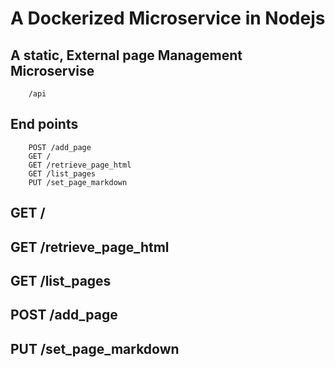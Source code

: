 #   A Dockerized Microservice in Nodejs
##  A static, External page Management Microservise
        /api
##  End points
        POST /add_page
        GET /
        GET /retrieve_page_html
        GET /list_pages
        PUT /set_page_markdown

##  GET /

##  GET /retrieve_page_html

##  GET /list_pages

##  POST /add_page

##  PUT /set_page_markdown
